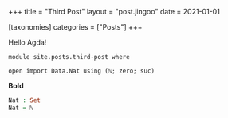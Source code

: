 +++
title = "Third Post"
layout = "post.jingoo"
date = 2021-01-01

[taxonomies]
categories = ["Posts"]
+++

Hello Agda!

```
module site.posts.third-post where

open import Data.Nat using (ℕ; zero; suc)
```

**Bold**

```agda
Nat : Set
Nat = ℕ
```

